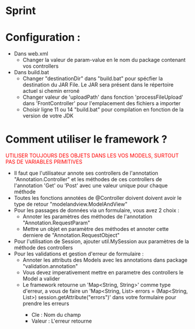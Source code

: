 # Sprint

# Configuration :
- Dans web.xml
    - Changer la valeur de param-value en le nom du package contenant vos controllers
- Dans build.bat
    - Changer "destinationDir" dans "build.bat" pour spécfier la destination du JAR File. Le JAR sera présent dans le répertoire actuel si chemin erroné
    - Changer valeur de 'uploadPath' dans fonction 'processFileUpload' dans 'FrontController' pour l'emplacement des fichiers a importer
    <!-- - Ligne 138 tokony soloina anaranle page index -->
    - Choisir ligne 11 ou 14 "build.bat" pour compilation en fonction de la version de votre JDK 

# Comment utiliser le framework ?

<p style="color:red">UTILISER TOUJOURS DES OBJETS DANS LES VOS MODELS, SURTOUT PAS DE VARIABLES PRIMITIVES</p>

- Il faut que l'utilisateur annote ses controllers de l'annotation "Annotation.Controller" et les méthodes de ces controllers de l'annotation 'Get' ou 'Post' avec une valeur unique pour chaque méthode
- Toutes les fonctions annotées de @Controller doivent doivent avoir le type de retour "modelandview.ModelAndView" 
- Pour les passages de données via un formulaire, vous avez 2 choix :
    - Annoter les paramètres des méthodes de l'annotation "Annotation.RequestParam"
    - Mettre un objet en paramètre des méthodes et annoter cette derniere de "Annotation.RequestObject"
- Pour l'utilisation de Session, ajouter util.MySession aux paramètres de la méthode des controllers
- Pour les validations et gestion d'erreur de formulaire :
    - Annoter les attributs des Models avec les annotations dans package "validation.annotation"
    - Vous devez imperativement mettre en parametre des controllers le Model a valider
    - Le framework retourne un 'Map<String, String>' comme type d'erreur, a vous de faire un 'Map<String, List<String>> errors = (Map<String, List<String>>) session.getAttribute("errors")' dans votre formulaire pour prendre les erreurs
        - Cle : Nom du champ
        - Valeur :  L'erreur retourne
